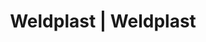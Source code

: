 ---
Filename: "eshop-products-variant232"
Link: "file:/Users/vinayakpatel/Downloads/www.weldplast.cz/eshop_products_compare/add/eshop-products-variant232"
product_name: "null"
product_id: "null"
title: "Weldplast | Weldplast"
product_desc: ""
product_specs: ""
product_downloads: ""
href: ""
p_desc_2: ""
accessories: ""
similar_products: ""
---